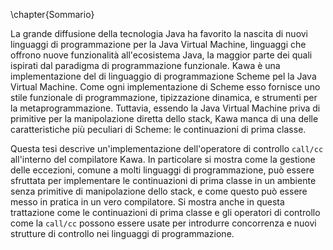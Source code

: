 \chapter{Sommario}

La grande diffusione della tecnologia Java ha favorito la nascita di nuovi linguaggi di programmazione per la Java Virtual Machine, linguaggi che offrono nuove funzionalità all'ecosistema Java, la maggior parte dei quali ispirati dal paradigma di programmazione funzionale. Kawa è una implementazione del di linguaggio di programmazione Scheme pel la Java Virtual Machine. Come ogni implementazione di Scheme esso fornisce uno stile funzionale di programmazione, tipizzazione dinamica, e strumenti per la metaprogrammazione. Tuttavia, essendo la Java Virtual Machine priva di primitive per la manipolazione diretta dello stack, Kawa manca di una delle caratteristiche più peculiari di Scheme: le continuazioni di prima classe.

Questa tesi descrive un'implementazione dell'operatore di controllo `call/cc` all'interno del compilatore Kawa. In particolare si mostra come la gestione delle eccezioni, comune a molti linguaggi di programmazione, può essere sfruttata per implementare le continuazioni di prima classe in un ambiente senza primitive di manipolazione dello stack, e come questo può essere messo in pratica in un vero compilatore. Si mostra anche in questa trattazione come le continuazioni di prima classe e gli operatori di controllo come la `call/cc` possono essere usate per introdurre concorrenza e nuovi strutture di controllo nei linguaggi di programmazione.
